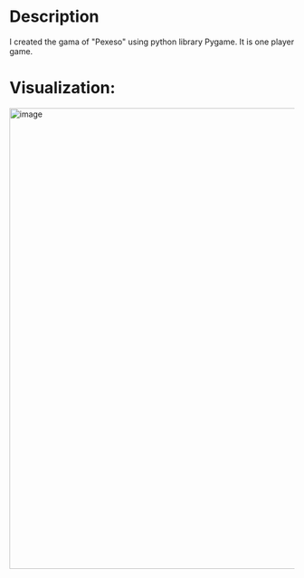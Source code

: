# Description

I created the gama of "Pexeso" using python library Pygame. It is one player game.

# Visualization:
<img width="815" alt="image" src="https://github.com/user-attachments/assets/1e9bb0ac-eaf7-409b-a633-a1220631f960">
